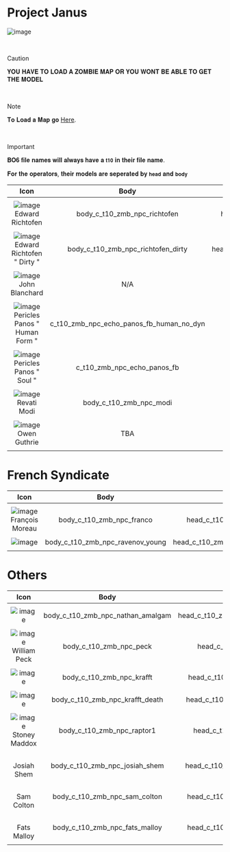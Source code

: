# Project Janus

![image](https://github.com/user-attachments/assets/669c9eb0-7bf5-4ebb-bfe2-6e3b33b6f842)


<br>

> [!CAUTION]
>
> 
> 𝐘𝐎𝐔 𝐇𝐀𝐕𝐄 𝐓𝐎 𝐋𝐎𝐀𝐃 𝐀 𝐙𝐎𝐌𝐁𝐈𝐄 𝐌𝐀𝐏 𝐎𝐑 𝐘𝐎𝐔 𝐖𝐎𝐍𝐓 𝐁𝐄 𝐀𝐁𝐋𝐄 𝐓𝐎 𝐆𝐄𝐓 𝐓𝐇𝐄 𝐌𝐎𝐃𝐄𝐋
> 
> 
> 


<br>

> [!NOTE]
> 
> 𝐓𝐨 𝐋𝐨𝐚𝐝 𝐚 𝐌𝐚𝐩 𝐠𝐨 [Here](https://github.com/ImSimpy/BO6-Codenames/blob/main/Zombies/Maps/Zombies.md).
>


<br>

> [!IMPORTANT]
> 
> 𝐁𝐎𝟔 𝐟𝐢𝐥𝐞 𝐧𝐚𝐦𝐞𝐬 𝐰𝐢𝐥𝐥 𝐚𝐥𝐰𝐚𝐲𝐬 𝐡𝐚𝐯𝐞 𝐚 `𝐭𝟏𝟎` 𝐢𝐧 𝐭𝐡𝐞𝐢𝐫 𝐟𝐢𝐥𝐞 𝐧𝐚𝐦𝐞.
>
> 𝐅𝐨𝐫 𝐭𝐡𝐞 𝐨𝐩𝐞𝐫𝐚𝐭𝐨𝐫𝐬, 𝐭𝐡𝐞𝐢𝐫 𝐦𝐨𝐝𝐞𝐥𝐬 𝐚𝐫𝐞 𝐬𝐞𝐩𝐞𝐫𝐚𝐭𝐞𝐝 𝐛𝐲 `𝐡𝐞𝐚𝐝` 𝐚𝐧𝐝 `𝐛𝐨𝐝𝐲`
>


| Icon | Body | Head | 
| :--: | :--: | :--: |
| | | | |
![image](https://github.com/user-attachments/assets/6b1f9c8e-ead7-4de5-9906-fb10c3f6d999)<br> Edward Richtofen | body_c_t10_zmb_npc_richtofen | head_c_t10_zmb_npc_richtofen | 
| | | | | 
![image](https://github.com/user-attachments/assets/78a47caf-5578-4580-9289-7183c41eff33)<br> Edward Richtofen " Dirty " |  body_c_t10_zmb_npc_richtofen_dirty | head_c_t10_zmb_npc_richtofen_dirty | 
| | | | |
![image](https://github.com/user-attachments/assets/c35d9ed0-f14d-416a-a0c3-3e3d1edfdbdb)<br> John Blanchard | N/A | N/A | 
| | | | | 
![image](https://github.com/user-attachments/assets/06d50864-a791-4ebc-9be5-7ec04b14484b)<br> Pericles Panos " Human Form "| c_t10_zmb_npc_echo_panos_fb_human_no_dyn | N/A | 
| | | | | 
![image](https://github.com/user-attachments/assets/73064a12-641f-4354-b139-5feaa993e25f)<br> Pericles Panos " Soul " | c_t10_zmb_npc_echo_panos_fb | N/A | 
| | | | | 
![image](https://github.com/user-attachments/assets/de3aa8c7-ec21-428d-8b39-fb00560fd3c8)<br> Revati Modi | body_c_t10_zmb_npc_modi | head_c_t10_zmb_npc_modi | 
| | | | | 
![image](https://github.com/user-attachments/assets/1fbb7a16-1d8c-41e0-b8cc-7fc9e453e2f8)<br> Owen Guthrie | TBA | TBA | 
| | | | | 



# French Syndicate
| Icon | Body | Head | 
| :--: | :--: | :--: |
| | | | |
![image](https://github.com/user-attachments/assets/f6cfafff-2032-4ca1-98c9-59d536f4c670)<br> François Moreau  | body_c_t10_zmb_npc_franco | head_c_t10_zmb_npc_franco | 
| | | | | 
![image](https://github.com/user-attachments/assets/dec346a3-5fe8-4ab5-bb49-184a03991a22)<br> | body_c_t10_zmb_npc_ravenov_young | head_c_t10_zmb_npc_ravenov_young | 
| | | | | 



# Others
| Icon | Body | Head | 
| :--: | :--: | :--: |
| | | | |
![image](https://github.com/user-attachments/assets/7225a383-dcc8-4d23-a0d2-99c325679812)<br> | body_c_t10_zmb_npc_nathan_amalgam | head_c_t10_zmb_npc_nathan_amalgam | 
| | | | | 
![image](https://github.com/user-attachments/assets/4c3014ee-107e-4d7b-b99b-9d35c443d999)<br> William Peck | body_c_t10_zmb_npc_peck | head_c_t10_zmb_npc_peck | 
| | | | |
![image](https://github.com/user-attachments/assets/64da9f2d-311d-4897-af96-097a84a54d1e)<br>  | body_c_t10_zmb_npc_krafft | head_c_t10_zmb_npc_krafft_high | 
| | | | |
![image](https://github.com/user-attachments/assets/b38cf0ae-cc13-4ed0-910a-0bf5de9f5522)<br>  | body_c_t10_zmb_npc_krafft_death | head_c_t10_zmb_npc_krafft_death | 
| | | | |
![image](https://github.com/user-attachments/assets/e3f2619c-af3b-4a9e-b4c1-ac66194fc0eb)<br> Stoney Maddox  | body_c_t10_zmb_npc_raptor1 | head_c_t10_zmb_npc_raptor1 | 
| | | | |
<br> Josiah Shem | body_c_t10_zmb_npc_josiah_shem | head_c_t10_zmb_npc_josiah_shem | 
| | | | | 
<br> Sam Colton | body_c_t10_zmb_npc_sam_colton | head_c_t10_zmb_npc_sam_colton | 
| | | | | 
<br> Fats Malloy | body_c_t10_zmb_npc_fats_malloy  | head_c_t10_zmb_npc_fats_malloy | 
| | | | | 













